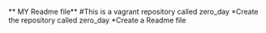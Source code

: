 ** MY Readme file**
#This is a vagrant repository called zero_day
*Create the repository called zero_day
*Create a Readme file
